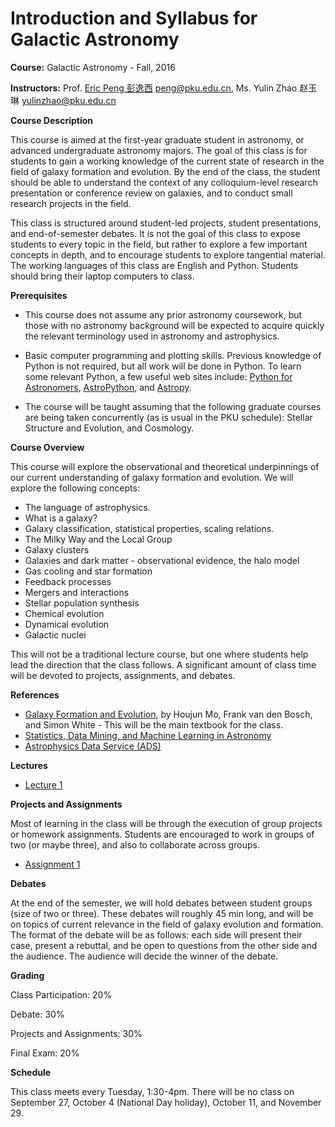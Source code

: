 # Introduction and Syllabus for Galactic Astronomy

**Course:** Galactic Astronomy - Fall, 2016

**Instructors:** Prof. [Eric Peng 彭逸西](http://kiaa.pku.edu.cn/~peng) <peng@pku.edu.cn>, Ms. Yulin Zhao 赵玉琳 <yulinzhao@pku.edu.cn>

**Course Description**


This course is aimed at the first-year graduate student in astronomy, or advanced undergraduate astronomy majors. The goal of this class is for students to gain a working knowledge of the current state of research in the field of galaxy formation and evolution. By the end of the class, the student should be able to understand the context of any colloquium-level research presentation or conference review on galaxies, and to conduct small research projects in the field. 

This class is structured around student-led projects, student presentations, and end-of-semester debates. It is not the goal of this class to expose students to every topic in the field, but rather to explore a few important concepts in depth, and to encourage students to explore tangential material. The working languages of this class are English and Python. Students should bring their laptop computers to class.

**Prerequisites**


   * This course does not assume any prior astronomy coursework, but those with no astronomy background will be expected to acquire quickly the relevant terminology used in astronomy and astrophysics.

   * Basic computer programming and plotting skills. Previous knowledge of Python is not required, but all work will be done in Python. To learn some relevant Python, a few useful web sites include: [Python for Astronomers](https://python4astronomers.github.io), [AstroPython](http://www.astropython.org/), and [Astropy](http://www.astropy.org/).
   * The course will be taught assuming that the following graduate courses are being taken concurrently (as is usual in the PKU schedule): Stellar Structure and Evolution, and Cosmology.

**Course Overview**

This course will explore the observational and theoretical underpinnings of our current understanding of galaxy formation and evolution. We will explore the following concepts:


   * The language of astrophysics.
   * What is a galaxy?
   * Galaxy classification, statistical properties, scaling relations.
   * The Milky Way and the Local Group
   * Galaxy clusters
   * Galaxies and dark matter - observational evidence, the halo model
   * Gas cooling and star formation
   * Feedback processes
   * Mergers and interactions
   * Stellar population synthesis
   * Chemical evolution
   * Dynamical evolution
   * Galactic nuclei

This will not be a traditional lecture course, but one where students help lead the direction that the class follows. A significant amount of class time will be devoted to projects, assignments, and debates.

**References**
   * [Galaxy Formation and Evolution](http://www.amazon.com/Galaxy-Formation-Evolution-Houjun-Mo/dp/0521857937), by Houjun Mo, Frank van den Bosch, and Simon White - This will be the main textbook for the class.
   * [Statistics, Data Mining, and Machine Learning in Astronomy](https://www.amazon.cn/Statistics-Data-Mining-and-Machine-Learning-in-Astronomy-A-Practical-Python-Guide-for-the-Analysis-of-Survey-Data-Ivezic-Zeljko/dp/0691151687)
   * [Astrophysics Data Service (ADS)](http://adsabs.harvard.edu/abstract_service.html)

**Lectures**

* [Lecture 1](https://kiaa.pku.edu.cn/~peng/teaching/galaxies16/Lecture01-2016.pdf)

**Projects and Assignments**

Most of learning in the class will be through the execution of group projects or homework assignments. Students are encouraged to work in groups of two (or maybe three), and also to collaborate across groups. 

* [Assignment 1](https://github.com/ewpeng/PKUGalaxies16/blob/master/Assignment01.md)

**Debates**

At the end of the semester, we will hold debates between student groups (size of two or three). These debates will roughly 45 min long, and will be on topics of current relevance in the field of galaxy evolution and formation. The format of the debate will be as follows: each side will present their case, present a rebuttal, and be open to questions from the other side and the audience. The audience will decide the winner of the debate.

**Grading**

Class Participation: 20%

Debate: 30%

Projects and Assignments: 30%

Final Exam: 20%

**Schedule**

This class meets every Tuesday, 1:30-4pm. There will be no class on September 27, October 4 (National Day holiday), October 11, and November 29.

